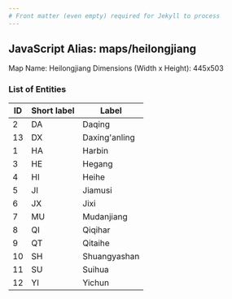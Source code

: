 ```yaml
---
# Front matter (even empty) required for Jekyll to process
---
```


## JavaScript Alias: maps/heilongjiang

Map Name: Heilongjiang
Dimensions (Width x Height): 445x503





### List of Entities

ID | Short label | Label
---|---|---|
2|DA|Daqing
13|DX|Daxing'anling
1|HA|Harbin
3|HE|Hegang
4|HI|Heihe
5|JI|Jiamusi
6|JX|Jixi
7|MU|Mudanjiang
8|QI|Qiqihar
9|QT|Qitaihe
10|SH|Shuangyashan
11|SU|Suihua
12|YI|Yichun

